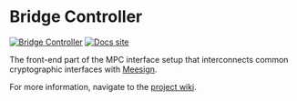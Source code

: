 # Bridge Controller

[![Bridge Controller](https://github.com/KristianMika/bridge-controller/actions/workflows/bridge-controller.yaml/badge.svg)](https://github.com/KristianMika/bridge-controller/actions/workflows/bridge-controller.yaml) [![Docs site](https://img.shields.io/badge/docs-GitHub_Pages-blue)](https://github.com/KristianMika/mpc-bridge/wiki/Bridge-Controller)

The front-end part of the MPC interface setup that interconnects common cryptographic interfaces with [Meesign](https://meesign.crocs.fi.muni.cz/).

For more information, navigate to the [project wiki](https://github.com/KristianMika/mpc-bridge/wiki/Bridge-Controller).
